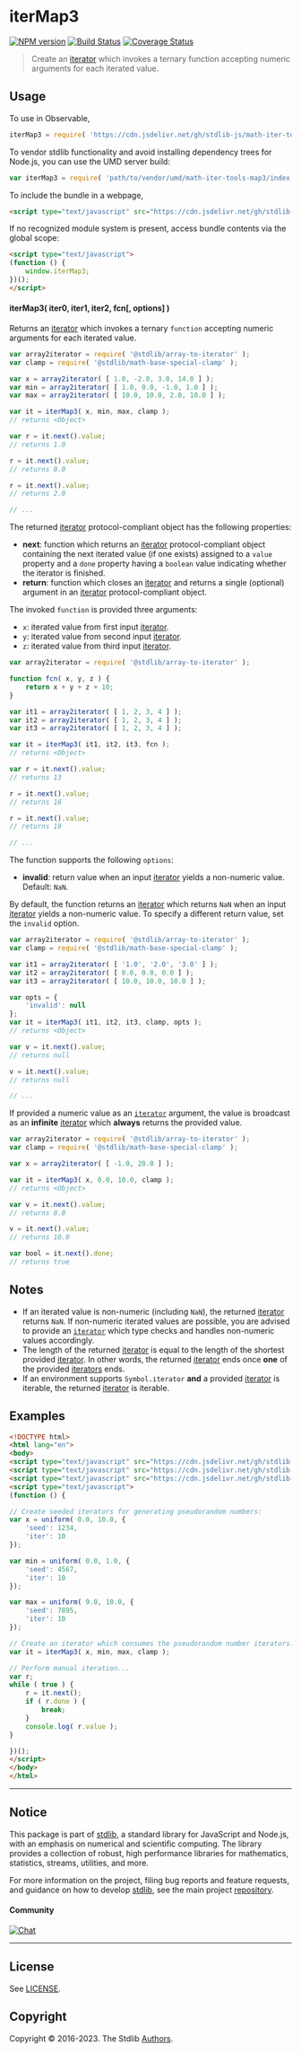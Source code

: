 <!--

@license Apache-2.0

Copyright (c) 2020 The Stdlib Authors.

Licensed under the Apache License, Version 2.0 (the "License");
you may not use this file except in compliance with the License.
You may obtain a copy of the License at

   http://www.apache.org/licenses/LICENSE-2.0

Unless required by applicable law or agreed to in writing, software
distributed under the License is distributed on an "AS IS" BASIS,
WITHOUT WARRANTIES OR CONDITIONS OF ANY KIND, either express or implied.
See the License for the specific language governing permissions and
limitations under the License.

-->

# iterMap3

[![NPM version][npm-image]][npm-url] [![Build Status][test-image]][test-url] [![Coverage Status][coverage-image]][coverage-url] <!-- [![dependencies][dependencies-image]][dependencies-url] -->

> Create an [iterator][mdn-iterator-protocol] which invokes a ternary function accepting numeric arguments for each iterated value.

<!-- Section to include introductory text. Make sure to keep an empty line after the intro `section` element and another before the `/section` close. -->

<section class="intro">

</section>

<!-- /.intro -->

<!-- Package usage documentation. -->



<section class="usage">

## Usage

To use in Observable,

```javascript
iterMap3 = require( 'https://cdn.jsdelivr.net/gh/stdlib-js/math-iter-tools-map3@umd/browser.js' )
```

To vendor stdlib functionality and avoid installing dependency trees for Node.js, you can use the UMD server build:

```javascript
var iterMap3 = require( 'path/to/vendor/umd/math-iter-tools-map3/index.js' )
```

To include the bundle in a webpage,

```html
<script type="text/javascript" src="https://cdn.jsdelivr.net/gh/stdlib-js/math-iter-tools-map3@umd/browser.js"></script>
```

If no recognized module system is present, access bundle contents via the global scope:

```html
<script type="text/javascript">
(function () {
    window.iterMap3;
})();
</script>
```

#### iterMap3( iter0, iter1, iter2, fcn\[, options] )

Returns an [iterator][mdn-iterator-protocol] which invokes a ternary `function` accepting numeric arguments for each iterated value.

```javascript
var array2iterator = require( '@stdlib/array-to-iterator' );
var clamp = require( '@stdlib/math-base-special-clamp' );

var x = array2iterator( [ 1.0, -2.0, 3.0, 14.0 ] );
var min = array2iterator( [ 1.0, 0.0, -1.0, 1.0 ] );
var max = array2iterator( [ 10.0, 10.0, 2.0, 10.0 ] );

var it = iterMap3( x, min, max, clamp );
// returns <Object>

var r = it.next().value;
// returns 1.0

r = it.next().value;
// returns 0.0

r = it.next().value;
// returns 2.0

// ...
```

The returned [iterator][mdn-iterator-protocol] protocol-compliant object has the following properties:

-   **next**: function which returns an [iterator][mdn-iterator-protocol] protocol-compliant object containing the next iterated value (if one exists) assigned to a `value` property and a `done` property having a `boolean` value indicating whether the iterator is finished.
-   **return**: function which closes an [iterator][mdn-iterator-protocol] and returns a single (optional) argument in an [iterator][mdn-iterator-protocol] protocol-compliant object.

The invoked `function` is provided three arguments:

-   `x`: iterated value from first input [iterator][mdn-iterator-protocol].
-   `y`: iterated value from second input [iterator][mdn-iterator-protocol].
-   `z`: iterated value from third input [iterator][mdn-iterator-protocol].

```javascript
var array2iterator = require( '@stdlib/array-to-iterator' );

function fcn( x, y, z ) {
    return x + y + z + 10;
}

var it1 = array2iterator( [ 1, 2, 3, 4 ] );
var it2 = array2iterator( [ 1, 2, 3, 4 ] );
var it3 = array2iterator( [ 1, 2, 3, 4 ] );

var it = iterMap3( it1, it2, it3, fcn );
// returns <Object>

var r = it.next().value;
// returns 13

r = it.next().value;
// returns 16

r = it.next().value;
// returns 19

// ...
```

The function supports the following `options`:

-   **invalid**: return value when an input [iterator][mdn-iterator-protocol] yields a non-numeric value. Default: `NaN`.

By default, the function returns an [iterator][mdn-iterator-protocol] which returns `NaN` when an input [iterator][mdn-iterator-protocol] yields a non-numeric value. To specify a different return value, set the `invalid` option.

```javascript
var array2iterator = require( '@stdlib/array-to-iterator' );
var clamp = require( '@stdlib/math-base-special-clamp' );

var it1 = array2iterator( [ '1.0', '2.0', '3.0' ] );
var it2 = array2iterator( [ 0.0, 0.0, 0.0 ] );
var it3 = array2iterator( [ 10.0, 10.0, 10.0 ] );

var opts = {
    'invalid': null
};
var it = iterMap3( it1, it2, it3, clamp, opts );
// returns <Object>

var v = it.next().value;
// returns null

v = it.next().value;
// returns null

// ...
```

If provided a numeric value as an [`iterator`][mdn-iterator-protocol] argument, the value is broadcast as an **infinite** [iterator][mdn-iterator-protocol] which **always** returns the provided value.

```javascript
var array2iterator = require( '@stdlib/array-to-iterator' );
var clamp = require( '@stdlib/math-base-special-clamp' );

var x = array2iterator( [ -1.0, 20.0 ] );

var it = iterMap3( x, 0.0, 10.0, clamp );
// returns <Object>

var v = it.next().value;
// returns 0.0

v = it.next().value;
// returns 10.0

var bool = it.next().done;
// returns true
```

</section>

<!-- /.usage -->

<!-- Package usage notes. Make sure to keep an empty line after the `section` element and another before the `/section` close. -->

<section class="notes">

## Notes

-   If an iterated value is non-numeric (including `NaN`), the returned [iterator][mdn-iterator-protocol] returns `NaN`. If non-numeric iterated values are possible, you are advised to provide an [`iterator`][mdn-iterator-protocol] which type checks and handles non-numeric values accordingly.
-   The length of the returned [iterator][mdn-iterator-protocol] is equal to the length of the shortest provided [iterator][mdn-iterator-protocol]. In other words, the returned [iterator][mdn-iterator-protocol] ends once **one** of the provided [iterators][mdn-iterator-protocol] ends.
-   If an environment supports `Symbol.iterator` **and** a provided [iterator][mdn-iterator-protocol] is iterable, the returned [iterator][mdn-iterator-protocol] is iterable.

</section>

<!-- /.notes -->

<!-- Package usage examples. -->

<section class="examples">

## Examples

<!-- eslint no-undef: "error" -->

```html
<!DOCTYPE html>
<html lang="en">
<body>
<script type="text/javascript" src="https://cdn.jsdelivr.net/gh/stdlib-js/random-iter-uniform@umd/browser.js"></script>
<script type="text/javascript" src="https://cdn.jsdelivr.net/gh/stdlib-js/math-base-special-clamp@umd/browser.js"></script>
<script type="text/javascript" src="https://cdn.jsdelivr.net/gh/stdlib-js/math-iter-tools-map3@umd/browser.js"></script>
<script type="text/javascript">
(function () {

// Create seeded iterators for generating pseudorandom numbers:
var x = uniform( 0.0, 10.0, {
    'seed': 1234,
    'iter': 10
});

var min = uniform( 0.0, 1.0, {
    'seed': 4567,
    'iter': 10
});

var max = uniform( 9.0, 10.0, {
    'seed': 7895,
    'iter': 10
});

// Create an iterator which consumes the pseudorandom number iterators:
var it = iterMap3( x, min, max, clamp );

// Perform manual iteration...
var r;
while ( true ) {
    r = it.next();
    if ( r.done ) {
        break;
    }
    console.log( r.value );
}

})();
</script>
</body>
</html>
```

</section>

<!-- /.examples -->

<!-- Section to include cited references. If references are included, add a horizontal rule *before* the section. Make sure to keep an empty line after the `section` element and another before the `/section` close. -->

<section class="references">

</section>

<!-- /.references -->

<!-- Section for related `stdlib` packages. Do not manually edit this section, as it is automatically populated. -->

<section class="related">

</section>

<!-- /.related -->

<!-- Section for all links. Make sure to keep an empty line after the `section` element and another before the `/section` close. -->


<section class="main-repo" >

* * *

## Notice

This package is part of [stdlib][stdlib], a standard library for JavaScript and Node.js, with an emphasis on numerical and scientific computing. The library provides a collection of robust, high performance libraries for mathematics, statistics, streams, utilities, and more.

For more information on the project, filing bug reports and feature requests, and guidance on how to develop [stdlib][stdlib], see the main project [repository][stdlib].

#### Community

[![Chat][chat-image]][chat-url]

---

## License

See [LICENSE][stdlib-license].


## Copyright

Copyright &copy; 2016-2023. The Stdlib [Authors][stdlib-authors].

</section>

<!-- /.stdlib -->

<!-- Section for all links. Make sure to keep an empty line after the `section` element and another before the `/section` close. -->

<section class="links">

[npm-image]: http://img.shields.io/npm/v/@stdlib/math-iter-tools-map3.svg
[npm-url]: https://npmjs.org/package/@stdlib/math-iter-tools-map3

[test-image]: https://github.com/stdlib-js/math-iter-tools-map3/actions/workflows/test.yml/badge.svg?branch=main
[test-url]: https://github.com/stdlib-js/math-iter-tools-map3/actions/workflows/test.yml?query=branch:main

[coverage-image]: https://img.shields.io/codecov/c/github/stdlib-js/math-iter-tools-map3/main.svg
[coverage-url]: https://codecov.io/github/stdlib-js/math-iter-tools-map3?branch=main

<!--

[dependencies-image]: https://img.shields.io/david/stdlib-js/math-iter-tools-map3.svg
[dependencies-url]: https://david-dm.org/stdlib-js/math-iter-tools-map3/main

-->

[chat-image]: https://img.shields.io/gitter/room/stdlib-js/stdlib.svg
[chat-url]: https://gitter.im/stdlib-js/stdlib/

[stdlib]: https://github.com/stdlib-js/stdlib

[stdlib-authors]: https://github.com/stdlib-js/stdlib/graphs/contributors

[umd]: https://github.com/umdjs/umd
[es-module]: https://developer.mozilla.org/en-US/docs/Web/JavaScript/Guide/Modules

[deno-url]: https://github.com/stdlib-js/math-iter-tools-map3/tree/deno
[umd-url]: https://github.com/stdlib-js/math-iter-tools-map3/tree/umd
[esm-url]: https://github.com/stdlib-js/math-iter-tools-map3/tree/esm
[branches-url]: https://github.com/stdlib-js/math-iter-tools-map3/blob/main/branches.md

[stdlib-license]: https://raw.githubusercontent.com/stdlib-js/math-iter-tools-map3/main/LICENSE

[mdn-iterator-protocol]: https://developer.mozilla.org/en-US/docs/Web/JavaScript/Reference/Iteration_protocols#The_iterator_protocol

</section>

<!-- /.links -->

